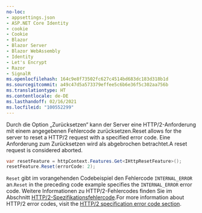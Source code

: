 ```yaml
---
no-loc:
- appsettings.json
- ASP.NET Core Identity
- cookie
- Cookie
- Blazor
- Blazor Server
- Blazor WebAssembly
- Identity
- Let's Encrypt
- Razor
- SignalR
ms.openlocfilehash: 164c9e8f73502fc627c4514bd683dc183d318b1d
ms.sourcegitcommit: a49c47d5a573379effee5c6b6e36f5c302aa756b
ms.translationtype: HT
ms.contentlocale: de-DE
ms.lasthandoff: 02/16/2021
ms.locfileid: "100552299"
---
```

<span data-ttu-id="19ff0-101">Durch die Option „Zurücksetzen“ kann der Server eine HTTP/2-Anforderung mit einem angegebenen Fehlercode zurücksetzen.</span><span class="sxs-lookup"><span data-stu-id="19ff0-101">Reset allows for the server to reset a HTTP/2 request with a specified error code.</span></span> <span data-ttu-id="19ff0-102">Eine Anforderung zum Zurücksetzen wird als abgebrochen betrachtet.</span><span class="sxs-lookup"><span data-stu-id="19ff0-102">A reset request is considered aborted.</span></span>

```csharp
var resetFeature = httpContext.Features.Get<IHttpResetFeature>();
resetFeature.Reset(errorCode: 2);
```

<span data-ttu-id="19ff0-103">`Reset` gibt im vorangehenden Codebeispiel den Fehlercode `INTERNAL_ERROR` an.</span><span class="sxs-lookup"><span data-stu-id="19ff0-103">`Reset` in the preceding code example specifies the `INTERNAL_ERROR` error code.</span></span> <span data-ttu-id="19ff0-104">Weitere Informationen zu HTTP/2-Fehlercodes finden Sie im Abschnitt [HTTP/2-Spezifikationsfehlercode](https://tools.ietf.org/html/rfc7540#page-50).</span><span class="sxs-lookup"><span data-stu-id="19ff0-104">For more information about HTTP/2 error codes, visit the [HTTP/2 specification error code section](https://tools.ietf.org/html/rfc7540#page-50).</span></span>